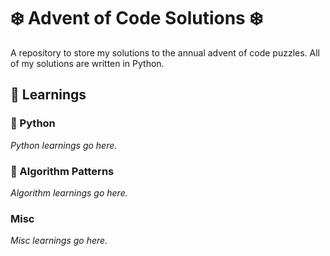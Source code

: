 # ❄️ Advent of Code Solutions ❄️

A repository to store my solutions to the annual advent of code puzzles. All of my solutions are written in Python.

## 📝 Learnings

### :snake: Python
*Python learnings go here.*

### 🧠 Algorithm Patterns
*Algorithm learnings go here.*

### Misc
*Misc learnings go here.*
